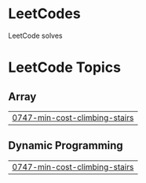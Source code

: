 # LeetCodes
LeetCode solves 

<!---LeetCode Topics Start-->
# LeetCode Topics
## Array
|  |
| ------- |
| [0747-min-cost-climbing-stairs](https://github.com/NiharKashyap/LeetCodes/tree/master/0747-min-cost-climbing-stairs) |
## Dynamic Programming
|  |
| ------- |
| [0747-min-cost-climbing-stairs](https://github.com/NiharKashyap/LeetCodes/tree/master/0747-min-cost-climbing-stairs) |
<!---LeetCode Topics End-->
